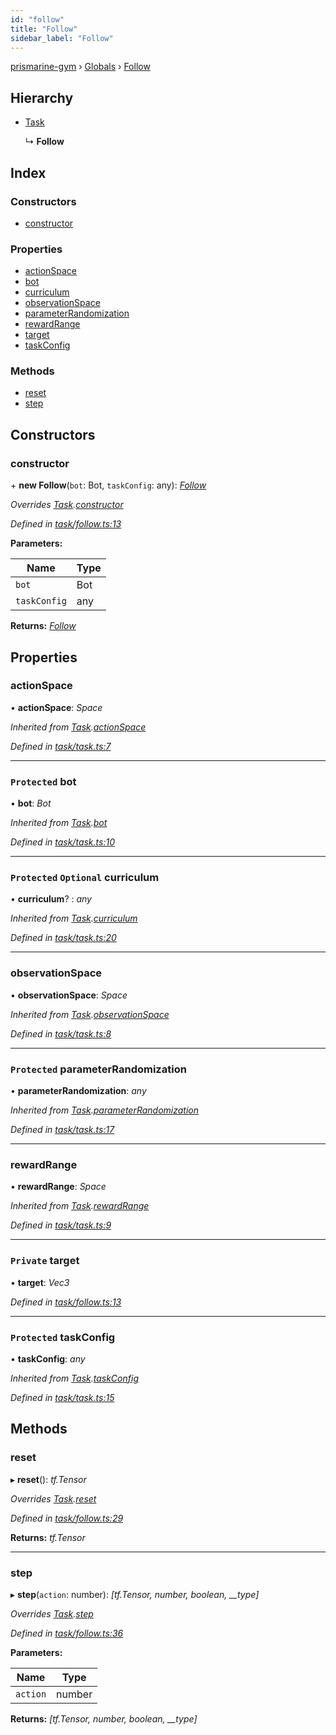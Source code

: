 ```yaml
---
id: "follow"
title: "Follow"
sidebar_label: "Follow"
---
```


[prismarine-gym](../index.md) › [Globals](../globals.md) › [Follow](follow.md)

## Hierarchy

* [Task](task.md)

  ↳ **Follow**

## Index

### Constructors

* [constructor](follow.md#constructor)

### Properties

* [actionSpace](follow.md#actionspace)
* [bot](follow.md#protected-bot)
* [curriculum](follow.md#protected-optional-curriculum)
* [observationSpace](follow.md#observationspace)
* [parameterRandomization](follow.md#protected-parameterrandomization)
* [rewardRange](follow.md#rewardrange)
* [target](follow.md#private-target)
* [taskConfig](follow.md#protected-taskconfig)

### Methods

* [reset](follow.md#reset)
* [step](follow.md#step)

## Constructors

###  constructor

\+ **new Follow**(`bot`: Bot, `taskConfig`: any): *[Follow](follow.md)*

*Overrides [Task](task.md).[constructor](task.md#constructor)*

*Defined in [task/follow.ts:13](https://github.com/louis030195/prismarine-gym/blob/28cd6da/src/task/follow.ts#L13)*

**Parameters:**

Name | Type |
------ | ------ |
`bot` | Bot |
`taskConfig` | any |

**Returns:** *[Follow](follow.md)*

## Properties

###  actionSpace

• **actionSpace**: *Space*

*Inherited from [Task](task.md).[actionSpace](task.md#actionspace)*

*Defined in [task/task.ts:7](https://github.com/louis030195/prismarine-gym/blob/28cd6da/src/task/task.ts#L7)*

___

### `Protected` bot

• **bot**: *Bot*

*Inherited from [Task](task.md).[bot](task.md#protected-bot)*

*Defined in [task/task.ts:10](https://github.com/louis030195/prismarine-gym/blob/28cd6da/src/task/task.ts#L10)*

___

### `Protected` `Optional` curriculum

• **curriculum**? : *any*

*Inherited from [Task](task.md).[curriculum](task.md#protected-optional-curriculum)*

*Defined in [task/task.ts:20](https://github.com/louis030195/prismarine-gym/blob/28cd6da/src/task/task.ts#L20)*

___

###  observationSpace

• **observationSpace**: *Space*

*Inherited from [Task](task.md).[observationSpace](task.md#observationspace)*

*Defined in [task/task.ts:8](https://github.com/louis030195/prismarine-gym/blob/28cd6da/src/task/task.ts#L8)*

___

### `Protected` parameterRandomization

• **parameterRandomization**: *any*

*Inherited from [Task](task.md).[parameterRandomization](task.md#protected-parameterrandomization)*

*Defined in [task/task.ts:17](https://github.com/louis030195/prismarine-gym/blob/28cd6da/src/task/task.ts#L17)*

___

###  rewardRange

• **rewardRange**: *Space*

*Inherited from [Task](task.md).[rewardRange](task.md#rewardrange)*

*Defined in [task/task.ts:9](https://github.com/louis030195/prismarine-gym/blob/28cd6da/src/task/task.ts#L9)*

___

### `Private` target

• **target**: *Vec3*

*Defined in [task/follow.ts:13](https://github.com/louis030195/prismarine-gym/blob/28cd6da/src/task/follow.ts#L13)*

___

### `Protected` taskConfig

• **taskConfig**: *any*

*Inherited from [Task](task.md).[taskConfig](task.md#protected-taskconfig)*

*Defined in [task/task.ts:15](https://github.com/louis030195/prismarine-gym/blob/28cd6da/src/task/task.ts#L15)*

## Methods

###  reset

▸ **reset**(): *tf.Tensor*

*Overrides [Task](task.md).[reset](task.md#abstract-reset)*

*Defined in [task/follow.ts:29](https://github.com/louis030195/prismarine-gym/blob/28cd6da/src/task/follow.ts#L29)*

**Returns:** *tf.Tensor*

___

###  step

▸ **step**(`action`: number): *[tf.Tensor, number, boolean, __type]*

*Overrides [Task](task.md).[step](task.md#abstract-step)*

*Defined in [task/follow.ts:36](https://github.com/louis030195/prismarine-gym/blob/28cd6da/src/task/follow.ts#L36)*

**Parameters:**

Name | Type |
------ | ------ |
`action` | number |

**Returns:** *[tf.Tensor, number, boolean, __type]*
